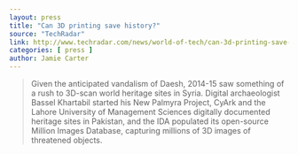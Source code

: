 ```yaml
---
layout: press
title: "Can 3D printing save history?"
source: "TechRadar"
link: http://www.techradar.com/news/world-of-tech/can-3d-printing-save-history--1320111
categories: [ press ]
author: Jamie Carter
---
```


> Given the anticipated vandalism of Daesh, 2014-15 saw something of a
> rush to 3D-scan world heritage sites in Syria. Digital archaeologist
> Bassel Khartabil started his New Palmyra Project, CyArk and the
> Lahore University of Management Sciences digitally documented
> heritage sites in Pakistan, and the IDA populated its open-source
> Million Images Database, capturing millions of 3D images of
> threatened objects. 
